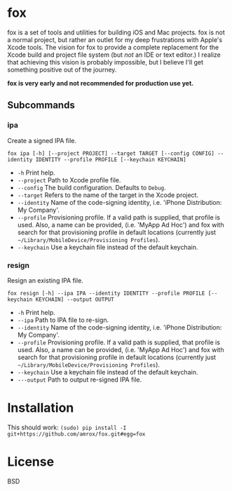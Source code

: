 fox
===

fox is a set of tools and utilities for building iOS and Mac projects. fox is not a normal project, but rather an outlet for my deep frustrations with Apple's Xcode tools. The vision for fox to provide a complete replacement for the Xcode build and project file system (but *not* an IDE or text editor.) I realize that achieving this vision is probably impossible, but I believe I'll get something positive out of the journey.
 
**fox is very early and not recommended for production use yet.**

## Subcommands

### ipa

Create a signed IPA file.
 
```
fox ipa [-h] [--project PROJECT] --target TARGET [--config CONFIG] --identity IDENTITY --profile PROFILE [--keychain KEYCHAIN]
```
  
  * `-h` Print help.
  * `--project` Path to Xcode profile file.
  * `--config` The build configuration. Defaults to `Debug`.
  * `--target` Refers to the name of the target in the Xcode project.
  * `--identity` Name of the code-signing identity, i.e. 'iPhone Distribution: My Company'.
  * `--profile` Provisioning profile. If a valid path is supplied, that profile is used. Also, a name can be provided, (i.e. 'MyApp Ad Hoc') and fox with search for that provisioning profile in default locations (currently just `~/Library/MobileDevice/Provisioning Profiles`).
  * `--keychain` Use a keychain file instead of the default keychain.

### resign

Resign an existing IPA file.
  
```
fox resign [-h] --ipa IPA --identity IDENTITY --profile PROFILE [--keychain KEYCHAIN] --output OUTPUT
```
                   
  * `-h` Print help.
  * `--ipa` Path to IPA file to re-sign.
  * `--identity` Name of the code-signing identity, i.e. 'iPhone Distribution: My Company'.
  * `--profile` Provisioning profile. If a valid path is supplied, that profile is used. Also, a name can be provided, (i.e. 'MyApp Ad Hoc') and fox with search for that provisioning profile in default locations (currently just `~/Library/MobileDevice/Provisioning Profiles`).
  * `--keychain` Use a keychain file instead of the default keychain.
  * `---output` Path to output re-signed IPA file.
                   
# Installation

  This should work:
  ```(sudo) pip install -I git+https://github.com/amrox/fox.git#egg=fox```

# License

BSD
